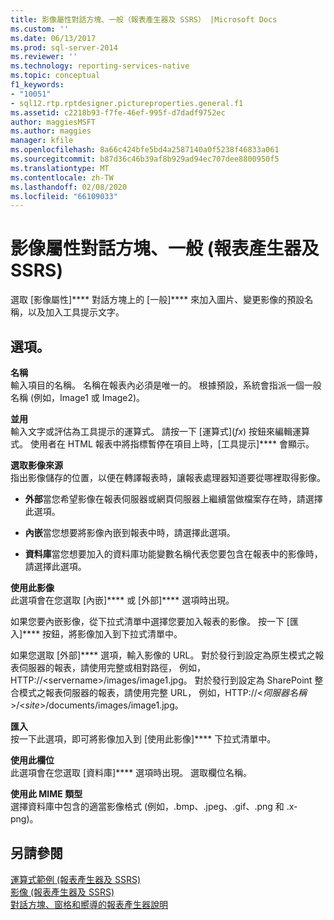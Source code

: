 ```yaml
---
title: 影像屬性對話方塊、一般（報表產生器及 SSRS） |Microsoft Docs
ms.custom: ''
ms.date: 06/13/2017
ms.prod: sql-server-2014
ms.reviewer: ''
ms.technology: reporting-services-native
ms.topic: conceptual
f1_keywords:
- "10051"
- sql12.rtp.rptdesigner.pictureproperties.general.f1
ms.assetid: c2218b93-f7fe-46ef-995f-d7dadf9752ec
author: maggiesMSFT
ms.author: maggies
manager: kfile
ms.openlocfilehash: 8a66c424bfe5bd4a2587140a0f5238f46833a061
ms.sourcegitcommit: b87d36c46b39af8b929ad94ec707dee8800950f5
ms.translationtype: MT
ms.contentlocale: zh-TW
ms.lasthandoff: 02/08/2020
ms.locfileid: "66109033"
---
```

# <a name="image-properties-dialog-box-general-report-builder-and-ssrs"></a>影像屬性對話方塊、一般 (報表產生器及 SSRS)
  選取 [影像屬性]**** 對話方塊上的 [一般]**** 來加入圖片、變更影像的預設名稱，以及加入工具提示文字。  
  
## <a name="options"></a>選項。  
 **名稱**  
 輸入項目的名稱。 名稱在報表內必須是唯一的。 根據預設，系統會指派一個一般名稱 (例如，Image1 或 Image2)。  
  
 **並用**  
 輸入文字或評估為工具提示的運算式。 請按一下 [運算式]\(*fx*) 按鈕來編輯運算式。 使用者在 HTML 報表中將指標暫停在項目上時，[工具提示]**** 會顯示。  
  
 **選取影像來源**  
 指出影像儲存的位置，以便在轉譯報表時，讓報表處理器知道要從哪裡取得影像。  
  
-   **外部**當您希望影像在報表伺服器或網頁伺服器上繼續當做檔案存在時，請選擇此選項。  
  
-   **內嵌**當您想要將影像內嵌到報表中時，請選擇此選項。  
  
-   **資料庫**當您想要加入的資料庫功能變數名稱代表您要包含在報表中的影像時，請選擇此選項。  
  
 **使用此影像**  
 此選項會在您選取 [內嵌]**** 或 [外部]**** 選項時出現。  
  
 如果您要內嵌影像，從下拉式清單中選擇您要加入報表的影像。 按一下 [匯入]**** 按鈕，將影像加入到下拉式清單中。  
  
 如果您選取 [外部]**** 選項，輸入影像的 URL。 對於發行到設定為原生模式之報表伺服器的報表，請使用完整或相對路徑， 例如，HTTP://\<servername>/images/image1.jpg。 對於發行到設定為 SharePoint 整合模式之報表伺服器的報表，請使用完整 URL， 例如，HTTP://\<*伺服器名稱*>/\<*site*>/documents/images/image1.jpg。  
  
 **匯入**  
 按一下此選項，即可將影像加入到 [使用此影像]**** 下拉式清單中。  
  
 **使用此欄位**  
 此選項會在您選取 [資料庫]**** 選項時出現。 選取欄位名稱。  
  
 **使用此 MIME 類型**  
 選擇資料庫中包含的適當影像格式 (例如，.bmp、.jpeg、.gif、.png 和 .x-png)。  
  
## <a name="see-also"></a>另請參閱  
 [運算式範例 &#40;報表產生器及 SSRS&#41;](report-design/expression-examples-report-builder-and-ssrs.md)   
 [影像 &#40;報表產生器及 SSRS&#41;](report-design/images-report-builder-and-ssrs.md)   
 [對話方塊、窗格和嚮導的報表產生器說明](../../2014/reporting-services/report-builder-help-for-dialog-boxes-panes-and-wizards.md)  
  
  
